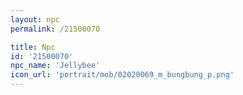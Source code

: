 ```yaml
---
layout: npc
permalink: /21500070

title: Npc
id: '21500070'
npc_name: 'Jellybee'
icon_url: 'portrait/mob/02020069_m_bungbung_p.png'
---
```

